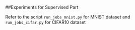##Experiments for Supervised Part 


Refer to the script `run_jobs_mnist.py` for MNIST dataset and `run_jobs_cifar.py` for CIFAR10 dataset
